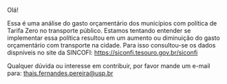 Olá! 


Essa é uma análise do gasto orçamentário dos municípios com política de Tarifa Zero no transporte público. Estamos tentando entender se implementar essa política resultou em um aumento ou diminuição do gasto orçamentário com transporte na cidade. Para isso consultou-se os dados dispníveis no site da SINCOFI: https://siconfi.tesouro.gov.br/siconfi

Qualquer dúvida ou interesse em contribuir, por favor mande um e-mail para: thais.fernandes.pereira@usp.br
